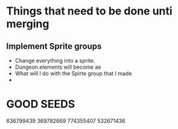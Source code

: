 # Things that need to be done unti merging


## Implement Sprite groups

* Change everything into a sprite.
 * Dungeon.elements will become ae
  * What will I do with the Spirte group that I made
 * 


# GOOD SEEDS 

636799439
369782669
774355407
532671436